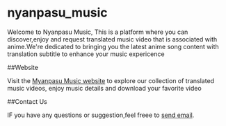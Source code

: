 # nyanpasu_music
Welcome to Nyanpasu Music, This is a platform where you can discover,enjoy and request translated music video that is associated with anime.We're dedicated to bringing you the latest anime song content with translation subtitle to enhance your music expericence

##Website

Visit the [Myanpasu Music website](http://nyanpasumusic.epizy.com) to explore our collection of translated music videos, enjoy music details and download your favorite video

##Contact Us

IF you have any questions or suggestion,feel freee to [send email](mailto:amtamt547@gmail.com).
